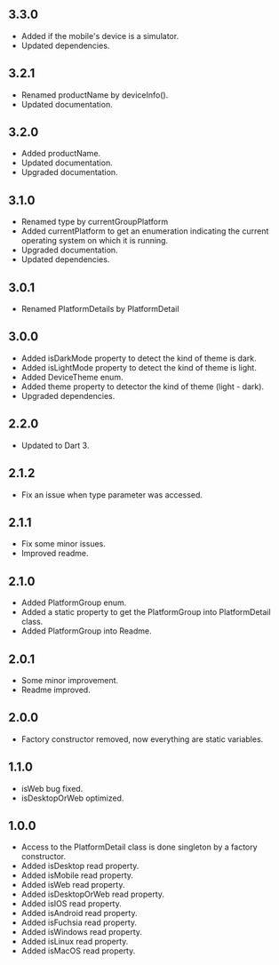 ## 3.3.0
* Added if the mobile's device is a simulator.
* Updated dependencies.

## 3.2.1
* Renamed productName by deviceInfo().
* Updated documentation.

## 3.2.0
* Added productName.
* Updated documentation.
* Upgraded documentation.

## 3.1.0

* Renamed type by currentGroupPlatform
* Added currentPlatform to get an enumeration indicating the current operating system on which it is running.
* Upgraded documentation.
* Updated dependencies.

## 3.0.1

* Renamed PlatformDetails by PlatformDetail

## 3.0.0

* Added isDarkMode property to detect the kind of theme is dark.
* Added isLightMode property to detect the kind of theme is light.
* Added DeviceTheme enum.
* Added theme property to detector the kind of theme (light - dark).
* Upgraded dependencies.

## 2.2.0

* Updated to Dart 3.

## 2.1.2

* Fix an issue when type parameter was accessed.

## 2.1.1

* Fix some minor issues.
* Improved readme.

## 2.1.0

* Added PlatformGroup enum.
* Added a static property to get the PlatformGroup into PlatformDetail class.
* Added PlatformGroup into Readme.

## 2.0.1

* Some minor improvement.
* Readme improved.

## 2.0.0

* Factory constructor removed, now everything are static variables.

## 1.1.0

* isWeb bug fixed.
* isDesktopOrWeb optimized.

## 1.0.0

* Access to the PlatformDetail class is done singleton by a factory constructor.
* Added isDesktop read property.
* Added isMobile read property.
* Added isWeb read property.
* Added isDesktopOrWeb read property.
* Added isIOS read property.
* Added isAndroid read property.
* Added isFuchsia read property.
* Added isWindows read property.
* Added isLinux read property.
* Added isMacOS read property.
